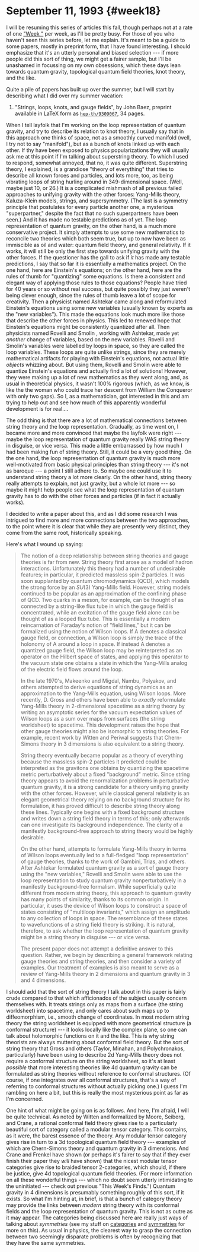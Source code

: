 # September 11, 1993 {#week18}

I will be resuming this series of articles this fall, though perhaps not
at a rate of one ["Week "](#week) per week, as I'll be pretty busy. For those
of you who haven't seen this series before, let me explain. It's meant
to be a guide to some papers, mostly in preprint form, that I have found
interesting. I should emphasize that it's an utterly personal and
biased selection --- if more people did this sort of thing, we might get a
fairer sample, but I'll be unashamed in focussing on my own obsessions,
which these days lean towards quantum gravity, topological quantum field
theories, knot theory, and the like.

Quite a pile of papers has built up over the summer, but I will start by
describing what I did over my summer vacation:

1) "Strings, loops, knots, and gauge fields", by John Baez, preprint
available in LaTeX form as
[`hep-th/9309067`](http://xxx.lanl.gov/abs/hep-th/9309067), 34 pages.

When I tell layfolk that I'm working on the loop representation of
quantum gravity, and try to describe its relation to knot theory, I
usually say that in this approach one thinks of space, not as a smoothly
curved manifold (well, I try not to say "manifold"), but as a bunch of
knots linked up with each other. If thy have been exposed to physics
popularizations they will usually ask me at this point if I'm talking
about superstring theory. To which I used to respond, somewhat annoyed,
that no, it was quite different. Superstring theory, I explained, is a
grandiose "theory of everything" that tries to describe all known
forces and particles, and lots more, too, as being vibrating loops of
string hurling around in 349-dimensional space. (Well, maybe just 10, or
26.) It is a complicated mishmash of all previous failed approaches to
unifying gravity with the other forces: Yang-Mills theory, Kaluza-Klein
models, strings, and supersymmetry. (The last is a symmetry principle
that postulates for every particle another one, a mysterious
"superpartner," despite the fact that no such superpartners have been
seen.) And it has made no testable predictions as of yet. The loop
representation of quantum gravity, on the other hand, is a much more
conservative project. It simply attempts to use some new mathematics to
reconcile two theories which both seem true, but up to now have been as
immiscible as oil and water: quantum field theory, and general
relativity. If it works, it will still be only the first step towards
unifying gravity with the other forces. If the questioner has the gall
to ask if *it* has made any testable predictions, I say that so far it
is essentially a mathematics project. On the one hand, here are
Einstein's equations; on the other hand, here are the rules of thumb
for "quantizing" some equations. Is there a consistent and elegant way
of applying those rules to those equations? People have tried for 40
years or so without real success, but quite possibly they just weren't
being clever enough, since the rules of thumb leave a lot of scope for
creativity. Then a physicist named Ashtekar came along and reformulated
Einstein's equations using some new variables (usually known by experts
as the "new variables"). This made the equations look much more like
those that describe the other forces in physics. This led to renewed
hope that Einstein's equations might be consistently quantized after
all. Then physicists named Rovelli and Smolin , working with Ashtekar,
made yet *another* change of variables, based on the new variables.
Rovelli and Smolin's variables were labelled by loops in space, so they
are called the loop variables. These loops are quite unlike strings,
since they are merely mathematical artifacts for playing with
Einstein's equations, not actual little *objects* whizzing about. But
using them, Rovelli and Smolin were able to quantize Einstein's
equations and actually find a lot of solutions! However, they were
making up a lot of new mathematics as they went along, and, as usual in
theoretical physics, it wasn't 100% rigorous (which, as we know, is
like the the woman who could trace her descent from William the
Conqueror with only two gaps). So I, as a mathematician, got interested
in this and am trying to help out and see how much of this apparently
wonderful development is for real....

The odd thing is that there are a lot of mathematical connections
between string theory and the loop representation. Gradually, as time
went on, I became more and more convinced that maybe the layfolk were
right --- maybe the loop representation of quantum gravity really WAS
string theory in disguise, or vice versa. This made a little embarrassed
by how much I had been making fun of string theory. Still, it could be a
very good thing. On the one hand, the loop representation of quantum
gravity is much more well-motivated from basic physical principles than
string theory --- it's not as baroque --- a point I still adhere to. So
maybe one could use it to understand string theory a lot more clearly.
On the other hand, string theory really attempts to explain, not just
gravity, but a whole lot more --- so maybe it might help people see what
the loop representation of quantum gravity has to do with the other
forces and particles (if in fact it actually works).

I decided to write a paper about this, and as I did some research I was
intrigued to find more and more connections between the two approaches,
to the point where it is clear that while they are presently very
distinct, they come from the same root, historically speaking.

Here's what I wound up saying:

> The notion of a deep relationship between string theories and gauge
> theories is far from new. String theory first arose as a model of
> hadron interactions. Unfortunately this theory had a number of
> undesirable features; in particular, it predicted massless spin-2
> particles. It was soon supplanted by quantum chromodynamics (QCD),
> which models the strong force by an $SU(3)$ Yang-Mills field. However,
> string models continued to be popular as an approximation of the
> confining phase of QCD. Two quarks in a meson, for example, can be
> thought of as connected by a string-like flux tube in which the gauge
> field is concentrated, while an excitation of the gauge field alone
> can be thought of as a looped flux tube. This is essentially a modern
> reincarnation of Faraday's notion of "field lines," but it can
> be formalized using the notion of Wilson loops. If A denotes a
> classical gauge field, or connection, a Wilson loop is simply the
> trace of the holonomy of A around a loop in space. If instead A
> denotes a quantized gauge field, the Wilson loop may be reinterpreted
> as an operator on the Hilbert space of states, and applying this
> operator to the vacuum state one obtains a state in which the
> Yang-Mills analog of the electric field flows around the loop.
>
> In the late 1970's, Makeenko and Migdal, Nambu, Polyakov, and others
> attempted to derive equations of string dynamics as an approximation
> to the Yang-Mills equation, using Wilson loops. More recently, D.
> Gross and others have been able to *exactly* reformulate Yang-Mills
> theory in 2-dimensional spacetime as a string theory by writing an
> asymptotic series for the vacuum expectation values of Wilson loops as
> a sum over maps from surfaces (the string worldsheet) to spacetime.
> This development raises the hope that other gauge theories might also
> be isomorphic to string theories. For example, recent work by Witten
> and Periwal suggests that Chern-Simons theory in 3 dimensions is also
> equivalent to a string theory.
>
> String theory eventually became popular as a theory of everything
> because the massless spin-2 particles it predicted could be
> interpreted as the gravitons one obtains by quantizing the spacetime
> metric perturbatively about a fixed "background" metric. Since
> string theory appears to avoid the renormalization problems in
> perturbative quantum gravity, it is a strong candidate for a theory
> unifying gravity with the other forces. However, while classical
> general relativity is an elegant geometrical theory relying on no
> background structure for its formulation, it has proved difficult to
> describe string theory along these lines. Typically one begins with a
> fixed background structure and writes down a string field theory in
> terms of this; only afterwards can one investigate its background
> independence. The clarity of a manifestly background-free approach to
> string theory would be highly desirable.
>
> On the other hand, attempts to formulate Yang-Mills theory in terms of
> Wilson loops eventually led to a full-fledged "loop
> representation" of gauge theories, thanks to the work of Gambini,
> Trias, and others. After Ashtekar formulated quantum gravity as a sort
> of gauge theory using the "new variables," Rovelli and Smolin
> were able to use the loop representation to study quantum gravity
> nonperturbatively in a manifestly background-free formalism. While
> superficially quite different from modern string theory, this approach
> to quantum gravity has many points of similarity, thanks to its common
> origin. In particular, it uses the device of Wilson loops to construct
> a space of states consisting of "multiloop invariants," which
> assign an amplitude to any collection of loops in space. The
> resemblance of these states to wavefunctions of a string field theory
> is striking. It is natural, therefore, to ask whether the loop
> representation of quantum gravity might be a string theory in disguise
> --- or vice versa.
>
> The present paper does not attempt a definitive answer to this
> question. Rather, we begin by describing a general framework relating
> gauge theories and string theories, and then consider a variety of
> examples. Our treatment of examples is also meant to serve as a review
> of Yang-Mills theory in 2 dimensions and quantum gravity in 3 and 4
> dimensions.

I should add that the sort of string theory I talk about in this paper
is fairly crude compared to that which afficionados of the subject
usually concern themselves with. It treats strings only as maps from a
surface (the string worldsheet) into spacetime, and only cares about
such maps up to diffeomorphism, i.e., smooth change of coordinates. In
most modern string theory the string worldsheet is equipped with more
geometrical structure (a conformal structure) --- it looks locally like
the complex plane, so one can talk about holomorphic functions on it and
the like. This is why string theorists are always muttering about
conformal field theory. But the sort of string theory that Gross and
others (Taylor, Minahan, and Polychronakos, particularly) have been
using to describe 2d Yang-Mills theory does not require a conformal
structure on the string worldsheet, so it's at least *possible* that
more interesting theories like 4d quantum gravity can be formulated as
string theories without reference to conformal structures. (Of course,
if one integrates over all conformal structures, that's a way of
referring to conformal structures without actually picking one.) I guess
I'm rambling on here a bit, but this is really the most mysterious
point as far as I'm concerned.

One hint of what might be going on is as follows. And here, I'm afraid,
I will be quite technical. As noted by Witten and formalized by Moore,
Seiberg, and Crane, a rational conformal field theory gives rise to a
particularly beautiful sort of category called a modular tensor
category. This contains, as it were, the barest essence of the theory.
Any modular tensor category gives rise in turn to a 3d topological
quantum field theory --- examples of which are Chern-Simons theory and
quantum gravity in 3 dimensions. And Crane and Frenkel have shown (or
perhaps it's fairer to say that if they ever finish their paper they
*will* have shown) that the nicest modular tensor categories give rise
to braided tensor 2-categories, which should, if there be justice, give
4d topological quantum field theories. (For more information on all
these wonderful things --- which no doubt seem utterly intimidating to the
uninitiated --- check out previous "This Week's Finds.") Quantum
gravity in 4 dimensions is presumably something roughly of this sort, if
it exists. So what I'm hinting at, in brief, is that a bunch of
category theory may provide the links between *modern* string theory
with its conformal fields and the loop representation of quantum
gravity. This is not as outre as it may appear. The categories being
discussed here are really just ways of talking about *symmetries* (see
my stuff on [categories](http://math.ucr.edu/home/baez/categories.html) and
[symmetries](http://math.ucr.edu/home/baez/symmetries.html) for more on this). As usual in physics,
the clearest way to grasp the connection between two seemingly disparate
problems is often by recognizing that they have the same symmetries.
